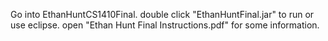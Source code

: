 Go into EthanHuntCS1410Final.
double click "EthanHuntFinal.jar" to run or use eclipse.
open "Ethan Hunt Final Instructions.pdf" for some information.
